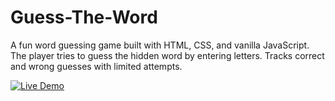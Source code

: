 # Guess-The-Word
A fun word guessing game built with HTML, CSS, and vanilla JavaScript.   The player tries to guess the hidden word by entering letters. Tracks correct and wrong guesses with limited attempts.


[![Live Demo](https://img.shields.io/badge/Live-Demo-blue?style=for-the-badge&logo=vercel&logoColor=white)](https://aminasaeed17.github.io/Guess-The-Word/)
